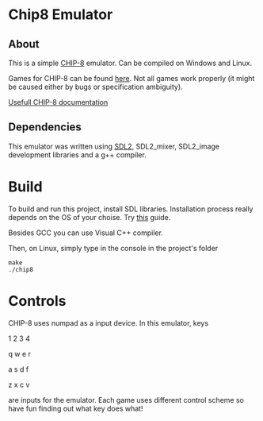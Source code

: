 # Chip8 Emulator
## About
This is a simple [CHIP-8](https://en.wikipedia.org/wiki/CHIP-8) emulator. Can be compiled on Windows and Linux.

Games for CHIP-8 can be found [here](http://www.zophar.net/pdroms/chip8/chip-8-games-pack.html). Not all games work properly (it might be caused either by bugs or specification ambiguity).

[Usefull CHIP-8 documentation](http://devernay.free.fr/hacks/chip8/C8TECH10.HTM)
## Dependencies
This emulator was written using [SDL2](https://www.libsdl.org/), SDL2_mixer, SDL2_image development libraries and a g++ compiler.
# Build
To build and run this project, install SDL libraries. Installation process really depends on the OS of your choise. Try [this](http://lazyfoo.net/SDL_tutorials/lesson01/) guide.

Besides GCC you can use Visual C++ compiler.

Then, on Linux, simply type in the console in the project's folder
```shell
make
./chip8
```
# Controls
CHIP-8 uses numpad as a input device. In this emulator, keys

1 2 3 4

q w e r

a s d f

z x c v

are inputs for the emulator. Each game uses different control scheme so have fun finding out what key does what!
